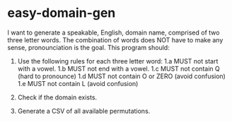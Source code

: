 # easy-domain-gen

I want to generate a speakable, English, domain name, comprised of two three letter words.
The combination of words does NOT have to make any sense, pronounciation is the goal.
This program should:
1. Use the following rules for each three letter word:
1.a MUST not start with a vowel.
1.b MUST not end with a vowel.
1.c MUST not contain Q (hard to pronounce)
1.d MUST not contain O or ZERO (avoid confusion)
1.e MUST not contain L (avoid confusion)

2. Check if the domain exists.
3. Generate a CSV of all available permutations.

